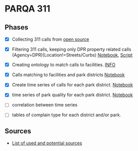 PARQA 311
=========


## Phases

- [x] Collecting 311 calls from [open source](https://data.cityofnewyork.us/Social-Services/311-Service-Requests-from-2010-to-Present/erm2-nwe9)
- [x] Filtering 311 calls, keeping only DPR property related calls (Agency=DPR)(Location!=Streets/Curbs) [Notebook](1_Raw_311_to_dataset.ipunb), [Script](scripts/1_Raw_311_to_dataset.py)
- [x] Creating ontology to match calls to facilities. [INFO](ONTOLOGY/README.md)
- [x] Calls matching to facilities and park districts [Notebook](4_Matching_Calls_Districts.ipynb)
- [x] Create time series of calls for each park district. [Notebook](5_Calls_Timeseries.ipynb)
- [x] time series of park quality for each park district. [Notebook](3_PIP_timeseries.ipynb)
- [ ] correlation between time series
- [ ] tables of complain type for each district and/or park.


## Sources
- [List of used and potential sources](PARKS_OPEN_DATA.md)
